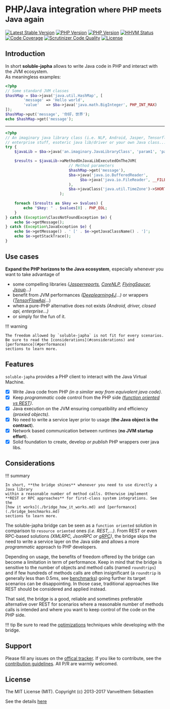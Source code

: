 # PHP/Java integration <small>where PHP meets Java again</small>

[![Latest Stable Version](https://poser.pugx.org/soluble/japha/v/stable.svg)](https://packagist.org/packages/soluble/japha)
[![PHP Version](http://img.shields.io/badge/php-5.5+-ff69b4.svg)](https://packagist.org/packages/soluble/japha)
[![PHP Version](http://img.shields.io/badge/php-7.0+-ff69b4.svg)](https://packagist.org/packages/soluble/japha)
[![HHVM Status](https://php-eye.com/badge/soluble/japha/hhvm.svg)](https://php-eye.com/package/soluble/japha)
[![Code Coverage](https://scrutinizer-ci.com/g/belgattitude/soluble-japha/badges/coverage.png?b=master)](https://scrutinizer-ci.com/g/belgattitude/soluble-japha/?branch=master)
[![Scrutinizer Code Quality](https://scrutinizer-ci.com/g/belgattitude/soluble-japha/badges/quality-score.png?b=master)](https://scrutinizer-ci.com/g/belgattitude/soluble-japha/?branch=master)
[![License](https://poser.pugx.org/soluble/japha/license.png)](https://packagist.org/packages/soluble/japha)

## Introduction

In short **soluble-japha** allows to write Java code in PHP and interact with the JVM ecosystem.  
As meaningless examples:

```php
<?php
// Some standard JVM classes
$hashMap = $ba->java('java.util.HashMap', [         
        'message' => 'Hello world',                 
        'value'   => $ba->java('java.math.BigInteger', PHP_INT_MAX)
]);
$hashMap->put('message', '你好，世界');
echo $hashMap->get('message');
```

-------

```php
<?php
// An imaginary java library class (i.e. NLP, Android, Jasper, Tensorflow,
// enterprise stuff, esoteric java lib/driver or your own Java class...)
try {    
    $javaLib = $ba->java('an.imaginary.JavaLibraryClass', 'param1', 'param2');

    $results = $javaLib->aMethodOnJavaLibExecutedOnTheJVM(
                            // Method parameters                             
                            $hashMap->get('message'),
                            $ba->java('java.io.BufferedReader',
                                 $ba->java('java.io.FileReader', __FILE__)
                            ),
                            $ba->javaClass('java.util.TimeZone')->SHORT
                        );
    
    foreach ($results as $key => $values) {    
        echo "$key: " . $values[0] . PHP_EOL;            
    }    
} catch (Exception\ClassNotFoundException $e) { 
    echo $e->getMessage(); 
} catch (Exception\JavaException $e) { 
    echo $e->getMessage() . ' [' . $e->getJavaClassName() . ']';
    echo $e->getStackTrace(); 
}

```
                                             
## Use cases 

**Expand the PHP horizons to the Java ecosystem**, especially whenever you want 
to take advantage of

- some compelling libraries *([Jasperreports](http://community.jaspersoft.com/project/jasperreports-library), [CoreNLP](http://stanfordnlp.github.io/CoreNLP/), [FlyingSaucer](https://github.com/flyingsaucerproject/flyingsaucer/releases), [Jsoup](https://jsoup.org/)...)*
- benefit from JVM performances *([Deeplearning4J](https://deeplearning4j.org/)...)* or wrappers *([TensorFlowApi](https://www.tensorflow.org/api_docs/...)*...)
- when a pure-PHP alternative does not exists *(Android, driver, closed api, enterprise...)* 
- or simply for the fun of it.  

!!! warning

    The freedom allowed by `soluble-japha` is not fit for every scenarios. 
    Be sure to read the [considerations](#considerations) and [performance](#performance) 
    sections to learn more. 

## Features

`soluble-japha` provides a PHP client to interact with the Java Virtual Machine.       

- [x] Write Java code from PHP *(in a similar way from equivalent java code)*.  
- [x] Keep *programmatic* code control from the PHP side *([function oriented vs REST](#considerations))*.
- [x] Java execution on the JVM ensuring compatibility and efficiency *(proxied objects)*.
- [x] No need to write a service layer prior to usage (**the Java object is the contract**).
- [x] Network based communication between runtimes (**no JVM startup effort**).
- [x] Solid foundation to create, develop *or publish* PHP wrappers over java libs.
                              
## Considerations

!!! summary 

    In short, **the bridge shines** whenever you need to use directly a Java library
    within a reasonable number of method calls. Otherwise implement 
    **REST or RPC approaches** for first-class system integrations. See the
    [how it works](./bridge_how_it_works.md) and [performance](./bridge_benchmarks.md) 
    sections to learn more.

The soluble-japha bridge can be seen as a `function oriented` solution in 
comparison to `resource oriented` ones *(i.e. REST,...)*. From REST or even 
RPC-based solutions *(XMLRPC, JsonRPC or [gRPC](https://github.com/grpc/grpc))*, 
the bridge skips the need to write a service layer on 
the Java side and allows a more *programmatic* approach to PHP developers.

Depending on usage, the benefits of freedom offered by the bridge
can become a limitation in term of performance. Keep in mind that 
the bridge is sensitive to the number of objects and method calls
(named `roundtrips`) and if few hundreds of methods calls are 
often insignificant (a `roundtrip` is generally less than 0.5ms, 
see [benchmarks](./bridge_benchmarks.md)) going further
its target scenarios can be disappointing. In those case, 
traditional approaches like REST should be considered and applied instead.     
  
That said, the bridge is a good, reliable and sometimes preferable alternative 
over REST for scenarios where a reasonable number of methods calls is intended
and where you want to keep control of the code on the PHP side.

!!! tip
    Be sure to read the [optimizations](./language_optimizations.md) techniques while developing with the bridge.

## Support

Please fill any issues on the [offical tracker](https://github.com/belgattitude/soluble-japha/issues). 
If you like to contribute, see the [contribution guidelines](https://github.com/belgattitude/soluble-japha/blob/master/CONTRIBUTING.md). 
All P/R are warmly welcomed. 


## License 

The MIT License (MIT). Copyright (c) 2013-2017 Vanvelthem Sébastien
 
See the details [here](https://github.com/belgattitude/soluble-japha/blob/master/LICENSE.txt) 

